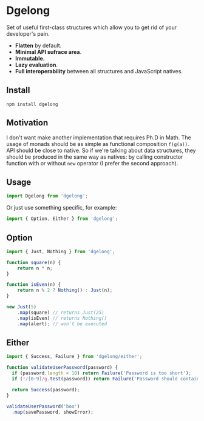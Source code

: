 # Dgelong

Set of useful first-class structures which allow you to get rid of your developer's pain.

 * **Flatten** by default.
 * **Minimal API sufrace area**.
 * **Immutable**.
 * **Lazy evaluation**.
 * **Full interoperability** between all structures and JavaScript natives.

## Install

    npm install dgelong

## Motivation

I don't want make another implementation that requires Ph.D in Math. The usage of monads should be as simple as functional composition `f(g(a))`. API should be close to native. So if we're talking about data structures, they should be produced in the same way as natives: by calling constructor function with or without `new` operator (I prefer the second approach).

## Usage

```javascript
import Dgelong from 'dgelong';
```

Or just use something specific, for example:

```javascript
import { Option, Either } from 'dgelong';
```

## Option

```javascript
import { Just, Nothing } from 'dgelong';

function square(n) {
    return n * n;
}

function isEven(n) {
    return n % 2 ? Nothing() : Just(n);
}

new Just(5)
    .map(square) // returns Just(25)
    .map(isEven) // returns Nothing()
    .map(alert); // won't be executed
```

## Either

```javascript
import { Success, Failure } from 'dgelong/either';

function validateUserPassword(password) {
  if (password.length < 10) return Failure('Password is too short');
  if (!/[0-9]/g.test(password)) return Failure('Password should contain numbers');

  return Success(password);
}

validateUserPassword('boo')
  .map(savePassword, showError);
```
